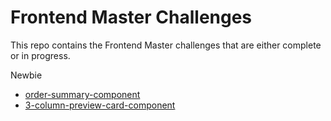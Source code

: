 # Frontend Master Challenges

This repo contains the Frontend Master challenges that are either complete or in progress.

Newbie

- [order-summary-component](./newbie/order-summary-component)
- [3-column-preview-card-component](./newbie/3-column-preview-card-component)

